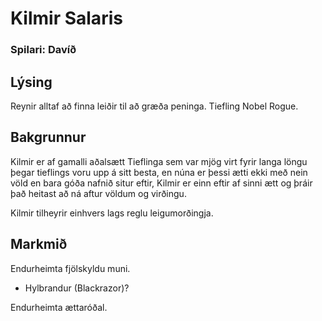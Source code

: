 # Kilmir Salaris
### Spilari: Davíð

## Lýsing
Reynir alltaf að finna leiðir til að græða peninga. Tiefling Nobel Rogue.

## Bakgrunnur
Kilmir er af gamalli aðalsætt Tieflinga sem var mjög virt fyrir langa löngu
þegar tieflings voru upp á sitt besta, en núna er þessi ætti ekki með nein
völd en bara góða nafnið situr eftir, Kilmir er einn eftir af sinni ætt og
þráir það heitast að ná aftur völdum og virðingu.

Kilmir tilheyrir einhvers lags reglu leigumorðingja.

## Markmið
Endurheimta fjölskyldu muni.
- Hylbrandur (Blackrazor)?

Endurheimta ættaróðal.
